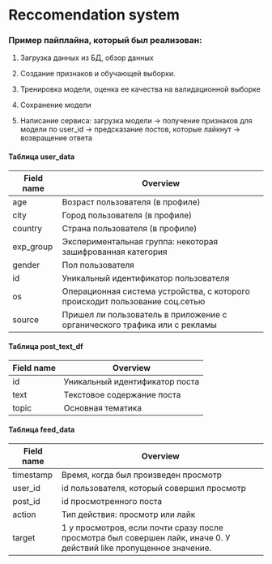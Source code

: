 # Reccomendation system

<h3>Пример пайплайна, который был реализован:</h3>

1. Загрузка данных из БД, обзор данных

2. Создание признаков и обучающей выборки. 

3. Тренировка модели, оценка ее качества на валидационной выборке 

4. Сохранение модели 

5. Написание сервиса: загрузка модели -> получение признаков для модели по user_id -> предсказание постов, которые лайкнут -> возвращение ответа
   
<h4>Таблица user_data</h4> 

| Field name  | Overview |
| ------------- | ------------- |
| age  | Возраст пользователя (в профиле)  |
| city  | 	Город пользователя (в профиле)  |
| country	| Страна пользователя (в профиле) |
|exp_group	| Экспериментальная группа: некоторая зашифрованная категория|
|gender	|Пол пользователя|
|id	|Уникальный идентификатор пользователя|
|os	|Операционная система устройства, с которого происходит пользование соц.сетью|
|source	|Пришел ли пользователь в приложение с органического трафика или с рекламы|

<h4>Таблица post_text_df</h4>

|Field name|	Overview|
| ------------- | ------------- |
|id|Уникальный идентификатор поста|
|text	|Текстовое содержание поста|
|topic	|Основная тематика|

<h4>Таблица feed_data</h4>

|Field name	|Overview|
| ------------- | ------------- |
|timestamp|	Время, когда был произведен просмотр|
|user_id|	id пользователя, который совершил просмотр|
|post_id|	id просмотренного поста|
|action	|Тип действия: просмотр или лайк|
|target	|1 у просмотров, если почти сразу после просмотра был совершен лайк, иначе 0. У действий like пропущенное значение.|
